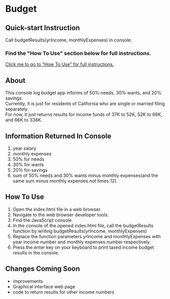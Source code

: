 <h1>Budget</h1>
    <h2>Quick-start Instruction</h2>
    <p class="quick-start-instruction">Call budgetResults(yrIncome, monthlyExpenses) in console.</p>
    <h3 class="direction-to-how-to-use">Find the "How To Use" section below for full instructions.</h3>
    <a class="full-instructions-link" href="#how-to-use">Click me to go to "How To Use" for full instructions.</a>
    <h2>About</h2>
    <p class="about-p">This console log budget app informs of 50% needs, 30% wants, and 20% savings. <br>
Currently, it is just for residents of California who are single or married filing separately.<br>
For now, it just returns results for income funds of 37K to 52K, 52K to 66K, and 66K to 338K.</p>
<h2>Information Returned In Console</h2>
<ol>
    <li>year salary</li>
    <li>monthly expenses</li>
    <li>50% for needs</li>
    <li>30% for wants</li>
    <li>20% for savings</li>
    <li>sum of 50% needs and 30% wants minus monthly expenses(and the same sum minus monthly expenses not times 12).</li>
</ol>
    <h2 id="how-to-use">How To Use</h2>
    <ol>
        <li>Open the index.html file in a web browser.</li>
        <li>Navigate to the web browser developer tools.</li>
        <li>Find the JavaScript console.</li>
        <li>In the console of the opened index.html file, call the budgetResults function by writing budgetResults(yrIncome, monthlyExpenses)</li>
        <li>Replace the function parameters yrIncome and monthlyExpenses with year income number and monthly expenses number respectively.</li>
        <li>Press the enter key on your keyboard to print taxed income budget results in the console.</li>
    </ol>
<h2>Changes Coming Soon</h2>

* improvements
* Graphical interface web page
* code to return results for other income numbers
